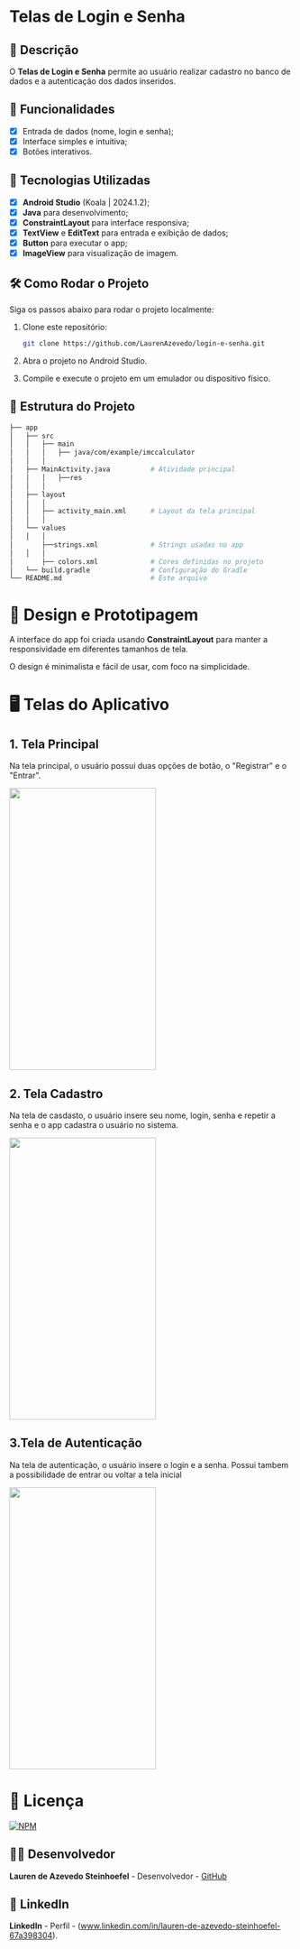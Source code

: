 # **Telas de Login e Senha**

## 📱 Descrição

O **Telas de Login e Senha** permite ao usuário realizar cadastro no banco de dados e a autenticação dos dados inseridos. 

## 🔧 Funcionalidades

- [x] Entrada de dados (nome, login e senha);
- [x] Interface simples e intuitiva;
- [x] Botões interativos.

## 🚀 Tecnologias Utilizadas

- [x] **Android Studio** (Koala | 2024.1.2);
- [x] **Java** para desenvolvimento;
- [x] **ConstraintLayout** para interface responsiva;
- [x] **TextView** e **EditText** para entrada e exibição de dados;
- [x] **Button**   para executar o app;
- [x] **ImageView** para visualização de imagem.

## 🛠️ Como Rodar o Projeto

Siga os passos abaixo para rodar o projeto localmente:

1. Clone este repositório:

    ```bash
    git clone https://github.com/LaurenAzevedo/login-e-senha.git

    ```

2. Abra o projeto no Android Studio.

3. Compile e execute o projeto em um emulador ou dispositivo físico.

## 📂 Estrutura do Projeto

```bash
├── app
│   ├── src
│   │   ├── main
│   │   │   ├── java/com/example/imccalculator
│   │   │  
│   ├── MainActivity.java          # Atividade principal
│   │   │   ├──res
│   │   │  
│   ├── layout
│   │   │  
│   │   ├── activity_main.xml      # Layout da tela principal
│   │   │  
│   └── values
│   │   │  
│       ├──strings.xml             # Strings usadas no app
│   │   │  
│       ├── colors.xml             # Cores definidas no projeto
│   └── build.gradle               # Configuração do Gradle
└── README.md                      # Este arquivo

```

 
# 🎨 Design e Prototipagem
 
A interface do app foi criada usando **ConstraintLayout** para manter a responsividade em diferentes tamanhos de tela.
 
O design é minimalista e fácil de usar, com foco na simplicidade.
 
# 🖥️ Telas do Aplicativo
 
## 1. **Tela Principal**

Na tela principal, o usuário possui duas opções de botão, o "Registrar" e o "Entrar".

<img src="https://github.com/user-attachments/assets/c2b26e73-985e-4c3f-8f20-98a566bd1c3e" width="260" height="500"/>

## 2. **Tela Cadastro**

Na tela de casdasto, o usuário insere seu nome, login, senha e repetir a senha e o app cadastra o usuário no sistema.

<img src="https://github.com/user-attachments/assets/a5fbce93-031d-41e7-8292-2d337f4bec81" width="260" height="500"/>


## 3.**Tela de Autenticação**

Na tela de autenticação, o usuário insere o login e a senha. Possui tambem a possibilidade de entrar ou voltar a tela inicial


<img src="https://github.com/user-attachments/assets/501e5a54-8431-4ab9-9cf3-99e228d8eecf" width="260" height="500"/>


 
# 📄 Licença

[![NPM](https://img.shields.io/npm/l/react)](https://github.com/LaurenAzevedo/login-e-senha/blob/main/LICENSE)

## 👨‍💻 Desenvolvedor 

**Lauren de Azevedo Steinhoefel** - Desenvolvedor - [GitHub](https://github.com/LaurenAzevedo)

## 📂 LinkedIn 

**LinkedIn** - Perfil - (www.linkedin.com/in/lauren-de-azevedo-steinhoefel-67a398304).
